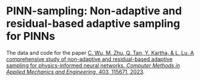 # PINN-sampling: Non-adaptive and residual-based adaptive sampling for PINNs

The data and code for the paper [C. Wu, M. Zhu, Q. Tan, Y. Kartha, & L. Lu. A comprehensive study of non-adaptive and residual-based adaptive sampling for physics-informed neural networks. *Computer Methods in Applied Mechanics and Engineering*, 403, 115671, 2023](https://doi.org/10.1016/j.cma.2022.115671).
